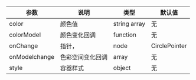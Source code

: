 | 参数       | 说明           | 类型             | 默认值       |
|------------|----------------|------------------|--------------|
| color      | 颜色值 | string array | 无  |
| colorModel   | 颜色变化回调  | function    | 无           |
| onChange    | 指针，       | node | CirclePointer |
| onModelchange |  色彩空间变化回调 | array    | 无        |
| style      | 容器样式       | object     | 无           |